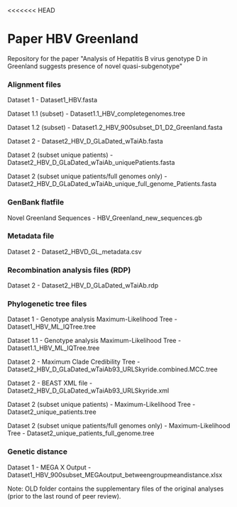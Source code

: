 <<<<<<< HEAD
# Paper HBV Greenland
Repository for the paper "Analysis of Hepatitis B virus genotype D in Greenland suggests presence of novel quasi-subgenotype"

### Alignment files

Dataset 1 - Dataset1_HBV.fasta

Dataset 1.1 (subset) - Dataset1.1_HBV_completegenomes.tree

Dataset 1.2 (subset) - Dataset1.2_HBV_900subset_D1_D2_Greenland.fasta

Dataset 2 - Dataset2_HBV_D_GLaDated_wTaiAb.fasta

Dataset 2 (subset unique patients) - Dataset2_HBV_D_GLaDated_wTaiAb_uniquePatients.fasta

Dataset 2 (subset unique patients/full genomes only) - Dataset2_HBV_D_GLaDated_wTaiAb_unique_full_genome_Patients.fasta

### GenBank flatfile

Novel Greenland Sequences - HBV_Greenland_new_sequences.gb

### Metadata file

Dataset 2 - Dataset2_HBVD_GL_metadata.csv

### Recombination analysis files (RDP)

Dataset 2 - Dataset2_HBV_D_GLaDated_wTaiAb.rdp

### Phylogenetic tree files

Dataset 1 - Genotype analysis Maximum-Likelihood Tree - Dataset1_HBV_ML_IQTree.tree

Dataset 1.1 - Genotype analysis Maximum-Likelihood Tree - Dataset1.1_HBV_ML_IQTree.tree

Dataset 2 - Maximum Clade Credibility Tree - Dataset2_HBV_D_GLaDated_wTaiAb93_URLSkyride.combined.MCC.tree

Dataset 2 - BEAST XML file - Dataset2_HBV_D_GLaDated_wTaiAb93_URLSkyride.xml

Dataset 2 (subset unique patients) - Maximum-Likelihood Tree - Dataset2_unique_patients.tree

Dataset 2 (subset unique patients/full genomes only) - Maximum-Likelihood Tree - Dataset2_unique_patients_full_genome.tree

### Genetic distance

Dataset 1 - MEGA X Output - Dataset1_HBV_900subset_MEGAoutput_betweengroupmeandistance.xlsx

Note: OLD folder contains the supplementary files of the original analyses (prior to the last round of peer review).



